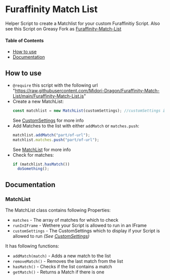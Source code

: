 # Furaffinity Match List

Helper Script to create a Matchlist for your custom Furaffinitiy Script. Also see this Script on Greasy Fork as [Furaffinity-Match-List](https://greasyfork.org/de/scripts/485827-furaffinity-match-list)

#### Table of Contents

- [How to use](#how-to-use)
- [Documentation](#documentation)

## How to use

- `@require` this script with the following url "https://raw.githubusercontent.com/Midori-Dragon/Furaffinity-Match-List/main/Furaffinity-Match-List.js"
  <br>
- Create a new MatchList:
  ```javascript
  const matchlist = new MatchList(customSettings); //customSettings is optional
  ```
  See [CustomSettings](https://github.com/Midori-Dragon/Furaffinity-Custom-Settings) for more info
  <br>
- Add Matches to the list with either `addMatch` or `matches.push`:
  ```javascript
  matchlist.addMatch("part/of-url");
  matchlist.matches.push("part/of-url");
  ```
  See [MatchList](#matchlist) for more info
  <br>
- Check for matches:
  ```javascript
  if (matchlist.hasMatch())
    doSomething();
  ```

## Documentation

### MatchList

The MatchList class contains following Properties:

- `matches` - The array of matches for which to check
- `runInIFrame` - Wethere your Script is allowed to run in an IFrame
- `customSettings` - The CustomSettings which to display if your Script is allowed to run _(See [CustomSettings](https://github.com/Midori-Dragon/Furaffinity-Custom-Settings))_

It has following functions:

- `addMatch(match)` - Adds a new match to the list
- `removeMatch()` - Removes the last match from the list
- `hasMatch()` - Checks if the list contains a match
- `getMatch()` - Returns a Match if there is one
